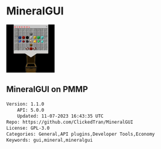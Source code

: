 # MineralGUI
<img src="https://raw.githubusercontent.com/Clickedtran/MineralGUI/1488279ba900cf545f31d20f63f3a24a511bbaf0/mineral.jpg" width="128" height="128" />

## MineralGUI on PMMP
```properties
Version: 1.1.0
    API: 5.0.0
    Updated: 11-07-2023 16:43:35 UTC
Repo: https://github.com/ClickedTran/MineralGUI
License: GPL-3.0
Categories: General,API plugins,Developer Tools,Economy
Keywords: gui,mineral,mineralgui
```